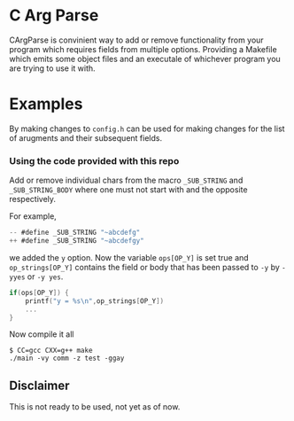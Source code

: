 # C Arg Parse 

CArgParse is convinient way to add or remove functionality from your program which requires fields from multiple options. Providing a Makefile which emits some object files and an executale of whichever program you are trying to use it with.  

# Examples

By making changes to `config.h` can be used for making changes for the list of arugments and their subsequent fields. 

### Using the code provided with this repo

Add or remove individual chars from the macro `_SUB_STRING` and `_SUB_STRING_BODY` where one must not start with and the opposite 
respectively. 

For example,
```C
-- #define _SUB_STRING "~abcdefg"
++ #define _SUB_STRING "~abcdefgy"

```
we added the `y` option. Now the variable `ops[OP_Y]` is set true and `op_strings[OP_Y]` contains the field or body that has been passed to `-y` by `-yyes` or `-y yes`.

```C
if(ops[OP_Y]) {
    printf("y = %s\n",op_strings[OP_Y])
    ...
}
```
Now compile it all 
```
$ CC=gcc CXX=g++ make 
./main -vy comm -z test -ggay
```

## Disclaimer
This is not ready to be used, not yet as of now. 

